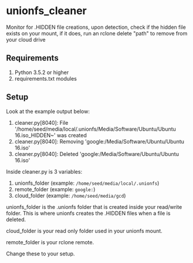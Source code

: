 # unionfs_cleaner
Monitor for .HIDDEN file creations, upon detection, check if the hidden file exists on your mount, if it does, run an rclone delete "path" to remove from your cloud drive

## Requirements
1. Python 3.5.2 or higher
2. requirements.txt modules

## Setup
Look at the example output below:
1. cleaner.py[8040]: File '/home/seed/media/local/.unionfs/Media/Software/Ubuntu/Ubuntu 16.iso_HIDDEN~' was created
2. cleaner.py[8040]: Removing 'google:/Media/Software/Ubuntu/Ubuntu 16.iso'
3. cleaner.py[8040]: Deleted 'google:/Media/Software/Ubuntu/Ubuntu 16.iso'

Inside cleaner.py is 3 variables: 
1. unionfs_folder (example: `/home/seed/media/local/.unionfs`)
2. remote_folder (example: `google:`)
3. cloud_folder (example: `/home/seed/media/gcd`)

unionfs_folder is the .unionfs folder that is created inside your read/write folder. This is where unionfs creates the .HIDDEN files when a file is deleted.

cloud_folder is your read only folder used in your unionfs mount.

remote_folder is your rclone remote.

Change these to your setup. 

